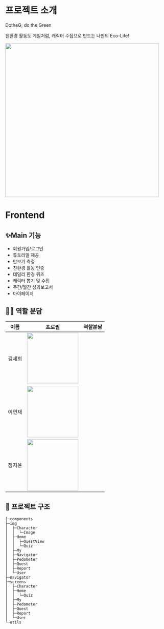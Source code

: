 # 프로젝트 소개
DotheG; do the Green

친환경 활동도 게임처럼, 캐릭터 수집으로 만드는 나만의 Eco-Life!

<img src="https://github.com/user-attachments/assets/0f2b0823-5b82-42a6-99c1-287ac3d733df" width="480"/>


# Frontend

## ✨Main 기능
- 회원가입/로그인
- 튜토리얼 제공
- 만보기 측정
- 친환경 활동 인증
- 데일리 환경 퀴즈
- 캐릭터 뽑기 및 수집
- 주간/월간 성과보고서
- 마이페이지 


## 👩‍💻 역할 분담
|       이름         | 프로필                                                              |                                      역할분담                         |
| -------------------------------------- | ------------------------------------------------------------------- | --------------------------------------------------------------------- |
| 김세희 | <img src="https://github.com/user-attachments/assets/41a54fdf-4557-4aea-af94-1fa13bae9430" width="160"/> |  |
| 이연재 | <img src="https://github.com/user-attachments/assets/e0fff187-5177-487f-9faf-664b454106b3" width="160"/> |  |
| 정지윤 | <img src="https://github.com/user-attachments/assets/a25f9c0f-ac80-47c6-9cf0-32ca968f05e7" width="160"/> |  | 


## 🌳 프로젝트 구조
```
├─components
├─img
│  ├─Character
│  │  └─Image
│  ├─Home
│  │  ├─QuestView
│  │  └─Quiz
│  ├─My
│  ├─Navigator
│  ├─Pedometer
│  ├─Quest
│  ├─Report
│  └─User
├─navigator
├─screens
│  ├─Character
│  ├─Home
│  │  └─Quiz
│  ├─My
│  ├─Pedometer
│  ├─Quest
│  ├─Report
│  └─User
└─utils
```
